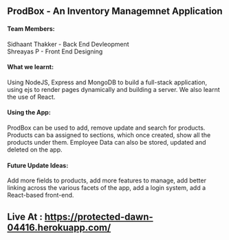 ## ProdBox - An Inventory Managemnet Application

#### Team Members:

Sidhaant Thakker - Back End Devleopment <br />
Shreayas P - Front End Designing

#### What we learnt:
Using NodeJS, Express and MongoDB to build a full-stack application, using ejs to render pages dynamically and building a server. We also learnt the use of React.

#### Using the App:
ProdBox can be used to add, remove update and search for products. 
Products can ba assigned to sections, which once created, show all the products under them.
Employee Data can also be stored, updated and deleted on the app.

#### Future Update Ideas:
Add more fields to products, add more features to manage, add better linking across the various facets of the app, add a login system, add a React-based front-end.

## Live At : https://protected-dawn-04416.herokuapp.com/
